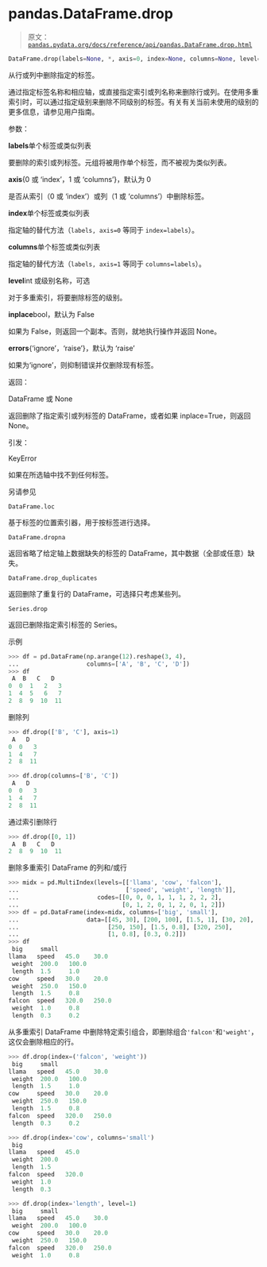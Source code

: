# pandas.DataFrame.drop

> 原文：[`pandas.pydata.org/docs/reference/api/pandas.DataFrame.drop.html`](https://pandas.pydata.org/docs/reference/api/pandas.DataFrame.drop.html)

```py
DataFrame.drop(labels=None, *, axis=0, index=None, columns=None, level=None, inplace=False, errors='raise')
```

从行或列中删除指定的标签。

通过指定标签名称和相应轴，或直接指定索引或列名称来删除行或列。在使用多重索引时，可以通过指定级别来删除不同级别的标签。有关有关当前未使用的级别的更多信息，请参见用户指南。

参数：

**labels**单个标签或类似列表

要删除的索引或列标签。元组将被用作单个标签，而不被视为类似列表。

**axis**{0 或 ‘index’，1 或 ‘columns’}，默认为 0

是否从索引（0 或 ‘index’）或列（1 或 ‘columns’）中删除标签。

**index**单个标签或类似列表

指定轴的替代方法（`labels, axis=0` 等同于 `index=labels`）。

**columns**单个标签或类似列表

指定轴的替代方法（`labels, axis=1` 等同于 `columns=labels`）。

**level**int 或级别名称，可选

对于多重索引，将要删除标签的级别。

**inplace**bool，默认为 False

如果为 False，则返回一个副本。否则，就地执行操作并返回 None。

**errors**{‘ignore’，‘raise’}，默认为 ‘raise’

如果为‘ignore’，则抑制错误并仅删除现有标签。

返回：

DataFrame 或 None

返回删除了指定索引或列标签的 DataFrame，或者如果 inplace=True，则返回 None。

引发：

KeyError

如果在所选轴中找不到任何标签。

另请参见

`DataFrame.loc`

基于标签的位置索引器，用于按标签进行选择。

`DataFrame.dropna`

返回省略了给定轴上数据缺失的标签的 DataFrame，其中数据（全部或任意）缺失。

`DataFrame.drop_duplicates`

返回删除了重复行的 DataFrame，可选择只考虑某些列。

`Series.drop`

返回已删除指定索引标签的 Series。

示例

```py
>>> df = pd.DataFrame(np.arange(12).reshape(3, 4),
...                   columns=['A', 'B', 'C', 'D'])
>>> df
 A  B   C   D
0  0  1   2   3
1  4  5   6   7
2  8  9  10  11 
```

删除列

```py
>>> df.drop(['B', 'C'], axis=1)
 A   D
0  0   3
1  4   7
2  8  11 
```

```py
>>> df.drop(columns=['B', 'C'])
 A   D
0  0   3
1  4   7
2  8  11 
```

通过索引删除行

```py
>>> df.drop([0, 1])
 A  B   C   D
2  8  9  10  11 
```

删除多重索引 DataFrame 的列和/或行

```py
>>> midx = pd.MultiIndex(levels=[['llama', 'cow', 'falcon'],
...                              ['speed', 'weight', 'length']],
...                      codes=[[0, 0, 0, 1, 1, 1, 2, 2, 2],
...                             [0, 1, 2, 0, 1, 2, 0, 1, 2]])
>>> df = pd.DataFrame(index=midx, columns=['big', 'small'],
...                   data=[[45, 30], [200, 100], [1.5, 1], [30, 20],
...                         [250, 150], [1.5, 0.8], [320, 250],
...                         [1, 0.8], [0.3, 0.2]])
>>> df
 big     small
llama   speed   45.0    30.0
 weight  200.0   100.0
 length  1.5     1.0
cow     speed   30.0    20.0
 weight  250.0   150.0
 length  1.5     0.8
falcon  speed   320.0   250.0
 weight  1.0     0.8
 length  0.3     0.2 
```

从多重索引 DataFrame 中删除特定索引组合，即删除组合`'falcon'`和`'weight'`，这仅会删除相应的行。

```py
>>> df.drop(index=('falcon', 'weight'))
 big     small
llama   speed   45.0    30.0
 weight  200.0   100.0
 length  1.5     1.0
cow     speed   30.0    20.0
 weight  250.0   150.0
 length  1.5     0.8
falcon  speed   320.0   250.0
 length  0.3     0.2 
```

```py
>>> df.drop(index='cow', columns='small')
 big
llama   speed   45.0
 weight  200.0
 length  1.5
falcon  speed   320.0
 weight  1.0
 length  0.3 
```

```py
>>> df.drop(index='length', level=1)
 big     small
llama   speed   45.0    30.0
 weight  200.0   100.0
cow     speed   30.0    20.0
 weight  250.0   150.0
falcon  speed   320.0   250.0
 weight  1.0     0.8 
```
